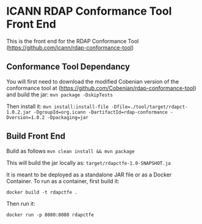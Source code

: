 ICANN RDAP Conformance Tool Front End
======================================

This is the front end for the RDAP Conformance Tool (https://github.com/icann/rdap-conformance-tool)

## Conformance Tool Dependancy
You will first need to download the modified Cobenian version of the conformance tool at (https://github.com/Cobenian/rdap-conformance-tool) and build the jar:
  `mvn package -DskipTests`

Then install it:
  `mvn install:install-file -Dfile=./tool/target/rdapct-1.0.2.jar -DgroupId=org.icann -DartifactId=rdap-conformance -Dversion=1.0.2 -Dpackaging=jar`


## Build Front End

Build as follows
  `mvn clean install && mvn package`

This will build the jar locally as:
  `target/rdapctfe-1.0-SNAPSHOT.ja`

It is meant to be deployed as a standalone JAR file or as a Docker Container.
To run as a container, first build it:

  `docker build -t rdapctfe .`

Then run it:

  `docker run -p 8080:8080 rdapctfe`

